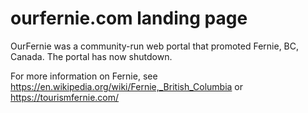 # ourfernie.com landing page

OurFernie was a community-run web portal that promoted Fernie, BC, Canada.  The
portal has now shutdown.

For more information on Fernie, see https://en.wikipedia.org/wiki/Fernie,_British_Columbia
or https://tourismfernie.com/
